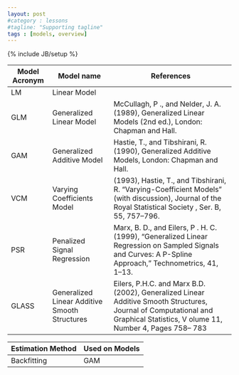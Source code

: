 ```yaml
---
layout: post
#category : lessons
#tagline: "Supporting tagline"
tags : [models, overview]
---
```

{% include JB/setup %}


Model Acronym | Model name | References
-------|-------------|------------
LM | Linear Model | 
GLM | Generalized Linear Model | McCullagh, P ., and Nelder, J. A. (1989), Generalized Linear Models (2nd ed.), London: Chapman and Hall.
GAM | Generalized Additive Model | Hastie, T., and Tibshirani, R. (1990), Generalized Additive Models, London: Chapman and Hall.
VCM | Varying Coefficients Model | (1993), Hastie, T., and Tibshirani, R. “Varying-Coefficient Models” (with discussion), Journal of the Royal Statistical Society , Ser. B, 55, 757–796.
PSR | Penalized Signal Regression | Marx, B. D., and Eilers, P . H. C. (1999), “Generalized Linear Regression on Sampled Signals and Curves: A P-Spline Approach,” Technometrics, 41, 1–13.
GLASS | Generalized Linear Additive Smooth Structures | Eilers, P.H.C. and Marx B.D. (2002), Generalized Linear Additive Smooth Structures, Journal of Computational and Graphical Statistics, V olume 11, Number 4, Pages 758– 783

Estimation Method | Used on Models
---|---
Backfitting | GAM



